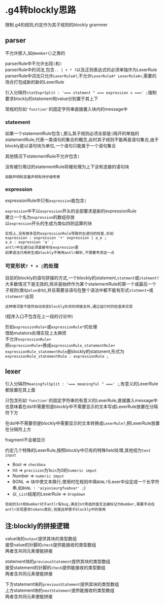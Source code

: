 # .g4转blockly思路
限制.g4的规则,约定作为其子规则的blockly grammer

## parser

不允许嵌入,如`@member{}`之类的

parserRule中不允许出现`(`和`)`  
parserRule中的词法,包含`.. | + * ?`以及正则表达式的必须单独作为LexerRule  
parserRule中词法只允许`LexerRuleA?`,不允许`LexerRuleA* LexerRuleA+`,需要的场合打包成新的新的LexerRule

引入分隔符`statExprSplit : '=== statment ^ === expression v ===' ;`强制要求blockly的statsment和value分别置于其上下

常规的形如`'function'`的固定字符串直接置入块内的message中

### statement

如果一个statementRule包含`|`,那么其子规则必须全部是`|`隔开的单独的statementRule,代表一类语句的集合的概念,此时其子规则不能再是语句集合,由于blockly是以语句块为单位,一个语句只能属于一个语句集合 

其他情况下statementRule不允许包含`|`

没有被引用过的statementRule将被处理为上下没有连接的语句块

```
函数声明和变量声明有待仔细考察
```

### expression

expressionRule中只有`expression`能包含`|`  

`expression`中不以`expression`开头的全部要求是新的expressionRule  
建立一个名为`expression`的数组存放  
以`expression`开头的生成为类似四则运算的块  
```
实现上,没有做多层的expressionRule导致的左递归的检查,形如
expression : expression '+' expression | a_e ;
a_e : expression 'a' ;
antlr中左递归必须直接写在expression里
如果语法只用来生成blockly不再用antlr解析,不需要考虑这一点
```

### 可变形状`? * + |`的处理

目前的blockly的语句拼接的方式,一个blockly的statsment,`statment`或`statment?`大多数情况下是无效的,除非是始终作为某个statementRule的第一个或最后一个子规则(类似`else语句`),并且需要该语句在整个语法中都不能有形式`statment+`或`statment*`出现
```
这种情况暂不提供自动改变blockly形状的拼接支持,通过运行时的检查来实现
```

(程序入口不包含在上一段的讨论中)

形如`expressionRule+`或`expressionRule*`的处理  
借助mutators处理实现上太麻烦  
不允许`expressionRule+`  
把`expressionRule+`换成`expressionRule_statementRule+`  
`expressionRule_statementRule`是blockly的statsment,形式为`expressionRule_statementRule : expressionRule ;`

## lexer

引入分隔符`MeaningfulSplit : '=== meaningful ^ ===' ;`,有意义的LexerRule都放置在其上面

只包含形如`'function'`的固定字符串的有意义的LexerRule,直接置入message中  
也意味着在dsl中需要但是blockly中不需要显示的文本写成LexerRule放置在分隔符下方

在dsl中不需要但是blockly中需要显示的文本转换成`LexerRule?`,把LexerRule放置在分隔符上方

fragment不会被显示

约定几个特殊的LexerRule,按照blockly中已有的特殊field处理,其他视为`text input`
+ Bool => `checkbox`
+ Int => `precision`为1`min`为0的`numeric imput`
+ Number => `numeric imput`
+ BGNL => 块中使文本换行,使用时在规则中填`BGNL?`(Lexer中设定成一个长字符串,如`BGNL : 'aiyuviaurgfuabvar' ;`)
+ 以`_List`结尾的LexerRule => `dropdown`

```
目前的Int和Number对于antlr有bug,满足Int筛选的值无法被标记为Number,需要手动在antlr实现里改tokens类别,但是这样便于blockly中的使用
```

## 注:blockly的拼接逻辑
value块的`output`提供其块的类型数组  
接受value的针脚的`check`提供能接收的类型数组  
两者含共同元素便能拼接

statement块的`previousStatement`提供其块的类型数组  
接受statement的针脚的`check`提供能接收的类型数组  
两者含共同元素便能拼接

下方statement块的`previousStatement`提供其块的类型数组  
上方statement块的`nextStatement`提供能接收的类型数组  
两者含共同元素便能拼接

